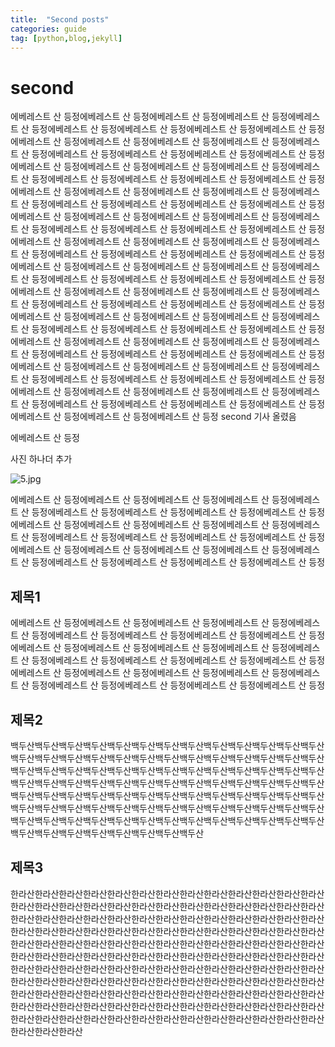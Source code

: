 ```yaml
---
title:  "Second posts"
categories: guide
tag: [python,blog,jekyll]
---
```


# second

에베레스트 산 등정에베레스트 산 등정에베레스트 산 등정에베레스트 산 등정에베레스트 산 등정에베레스트 산 등정에베레스트 산 등정에베레스트 산 등정에베레스트 산 등정에베레스트 산 등정에베레스트 산 등정에베레스트 산 등정에베레스트 산 등정에베레스트 산 등정에베레스트 산 등정에베레스트 산 등정에베레스트 산 등정에베레스트 산 등정에베레스트 산 등정에베레스트 산 등정에베레스트 산 등정에베레스트 산 등정에베레스트 산 등정에베레스트 산 등정에베레스트 산 등정에베레스트 산 등정에베레스트 산 등정에베레스트 산 등정에베레스트 산 등정에베레스트 산 등정에베레스트 산 등정에베레스트 산 등정에베레스트 산 등정에베레스트 산 등정에베레스트 산 등정에베레스트 산 등정에베레스트 산 등정에베레스트 산 등정에베레스트 산 등정에베레스트 산 등정에베레스트 산 등정에베레스트 산 등정에베레스트 산 등정에베레스트 산 등정에베레스트 산 등정에베레스트 산 등정에베레스트 산 등정에베레스트 산 등정에베레스트 산 등정에베레스트 산 등정에베레스트 산 등정에베레스트 산 등정에베레스트 산 등정에베레스트 산 등정에베레스트 산 등정에베레스트 산 등정에베레스트 산 등정에베레스트 산 등정에베레스트 산 등정에베레스트 산 등정에베레스트 산 등정에베레스트 산 등정에베레스트 산 등정에베레스트 산 등정에베레스트 산 등정에베레스트 산 등정에베레스트 산 등정에베레스트 산 등정에베레스트 산 등정에베레스트 산 등정에베레스트 산 등정에베레스트 산 등정에베레스트 산 등정에베레스트 산 등정에베레스트 산 등정에베레스트 산 등정에베레스트 산 등정에베레스트 산 등정에베레스트 산 등정에베레스트 산 등정에베레스트 산 등정에베레스트 산 등정에베레스트 산 등정에베레스트 산 등정에베레스트 산 등정에베레스트 산 등정에베레스트 산 등정에베레스트 산 등정에베레스트 산 등정에베레스트 산 등정에베레스트 산 등정에베레스트 산 등정에베레스트 산 등정에베레스트 산 등정에베레스트 산 등정에베레스트 산 등정에베레스트 산 등정에베레스트 산 등정에베레스트 산 등정에베레스트 산 등정에베레스트 산 등정에베레스트 산 등정에베레스트 산 등정에베레스트 산 등정에베레스트 산 등정에베레스트 산 등정에베레스트 산 등정에베레스트 산 등정에베레스트 산 등정에베레스트 산 등정에베레스트 산 등정
second 기사 올렸음

에베레스트 산 등정

사진 하나더 추가

![5.jpg](https://raw.githubusercontent.com/hdyoon93/save-image-repo/main/2023/01/12-22-51-51-5.jpg)

에베레스트 산 등정에베레스트 산 등정에베레스트 산 등정에베레스트 산 등정에베레스트 산 등정에베레스트 산 등정에베레스트 산 등정에베레스트 산 등정에베레스트 산 등정에베레스트 산 등정에베레스트 산 등정에베레스트 산 등정에베레스트 산 등정에베레스트 산 등정에베레스트 산 등정에베레스트 산 등정에베레스트 산 등정에베레스트 산 등정에베레스트 산 등정에베레스트 산 등정에베레스트 산 등정에베레스트 산 등정에베레스트 산 등정에베레스트 산 등정에베레스트 산 등정에베레스트 산 등정에베레스트 산 등정

## 제목1

에베레스트 산 등정에베레스트 산 등정에베레스트 산 등정에베레스트 산 등정에베레스트 산 등정에베레스트 산 등정에베레스트 산 등정에베레스트 산 등정에베레스트 산 등정에베레스트 산 등정에베레스트 산 등정에베레스트 산 등정에베레스트 산 등정에베레스트 산 등정에베레스트 산 등정에베레스트 산 등정에베레스트 산 등정에베레스트 산 등정에베레스트 산 등정에베레스트 산 등정에베레스트 산 등정에베레스트 산 등정에베레스트 산 등정에베레스트 산 등정에베레스트 산 등정에베레스트 산 등정에베레스트 산 등정


## 제목2

백두산백두산백두산백두산백두산백두산백두산백두산백두산백두산백두산백두산백두산백두산백두산백두산백두산백두산백두산백두산백두산백두산백두산백두산백두산백두산백두산백두산백두산백두산백두산백두산백두산백두산백두산백두산백두산백두산백두산백두산백두산백두산백두산백두산백두산백두산백두산백두산백두산백두산백두산백두산백두산백두산백두산백두산백두산백두산백두산백두산백두산백두산백두산백두산백두산백두산백두산백두산백두산백두산백두산백두산백두산백두산백두산백두산백두산백두산백두산백두산백두산백두산백두산백두산백두산백두산백두산백두산백두산백두산백두산백두산백두산백두산백두산백두산백두산백두산백두산


## 제목3

한라산한라산한라산한라산한라산한라산한라산한라산한라산한라산한라산한라산한라산한라산한라산한라산한라산한라산한라산한라산한라산한라산한라산한라산한라산한라산한라산한라산한라산한라산한라산한라산한라산한라산한라산한라산한라산한라산한라산한라산한라산한라산한라산한라산한라산한라산한라산한라산한라산한라산한라산한라산한라산한라산한라산한라산한라산한라산한라산한라산한라산한라산한라산한라산한라산한라산한라산한라산한라산한라산한라산한라산한라산한라산한라산한라산한라산한라산한라산한라산한라산한라산한라산한라산한라산한라산한라산한라산한라산한라산한라산한라산한라산한라산한라산한라산한라산한라산한라산한라산한라산한라산한라산한라산한라산한라산한라산한라산한라산한라산한라산한라산한라산한라산한라산한라산한라산한라산한라산한라산한라산한라산한라산한라산한라산한라산한라산한라산한라산한라산한라산한라산한라산한라산한라산한라산한라산한라산한라산한라산한라산한라산한라산한라산한라산한라산